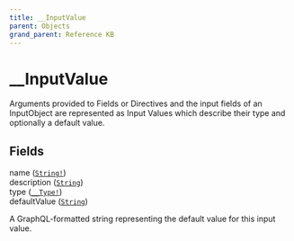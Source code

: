 ```yaml
---
title: __InputValue
parent: Objects
grand_parent: Reference KB
---
```


# __InputValue

Arguments provided to Fields or Directives and the input fields of an InputObject are represented as Input Values which describe their type and optionally a default value.

## Fields

<div class="field-entry ">
  <span id="name" class="field-name anchored">name (<code><a href="/docs/reference_kb/scalar/string">String!</a></code>)</span>

  <div class="description-wrapper">

  </div>
</div>

<div class="field-entry ">
  <span id="description" class="field-name anchored">description (<code><a href="/docs/reference_kb/scalar/string">String</a></code>)</span>

  <div class="description-wrapper">

  </div>
</div>

<div class="field-entry ">
  <span id="type" class="field-name anchored">type (<code><a href="/docs/reference_kb/object/__type">__Type!</a></code>)</span>

  <div class="description-wrapper">

  </div>
</div>

<div class="field-entry ">
  <span id="default_value" class="field-name anchored">defaultValue (<code><a href="/docs/reference_kb/scalar/string">String</a></code>)</span>

  <div class="description-wrapper">
   <p>A GraphQL-formatted string representing the default value for this input value.</p>

  </div>
</div>

